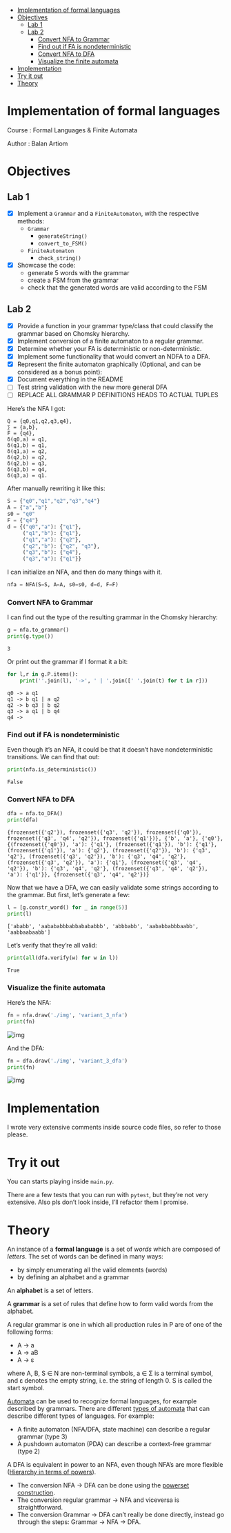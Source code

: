 - [Implementation of formal languages](#org08dbd1f)
- [Objectives](#org428f4c0)
  - [Lab 1](#org1c45913)
  - [Lab 2](#orgafc610a)
    - [Convert NFA to Grammar](#org53669c0)
    - [Find out if FA is nondeterministic](#org930811b)
    - [Convert NFA to DFA](#orgc0aa168)
    - [Visualize the finite automata](#org615ac52)
- [Implementation](#org1f3cacb)
- [Try it out](#orgb17b3d1)
- [Theory](#org7b8ffbd)




<a id="org08dbd1f"></a>

# Implementation of formal languages

Course
: Formal Languages &amp; Finite Automata

Author
: Balan Artiom


<a id="org428f4c0"></a>

# Objectives


<a id="org1c45913"></a>

## Lab 1

-   [X] Implement a  `Grammar` and a `FiniteAutomaton`, with the respective methods:
    -   `Grammar`
        -   `generateString()`
        -   `convert_to_FSM()`
    -   `FiniteAutomaton`
        -   `check_string()`
-   [X] Showcase the code:
    -   generate 5 words with the grammar
    -   create a FSM from the grammar
    -   check that the generated words are valid according to the FSM


<a id="orgafc610a"></a>

## Lab 2

-   [X] Provide a function in your grammar type/class that could classify the grammar based on Chomsky hierarchy.
-   [X] Implement conversion of a finite automaton to a regular grammar.
-   [X] Determine whether your FA is deterministic or non-deterministic.
-   [X] Implement some functionality that would convert an NDFA to a DFA.
-   [X] Represent the finite automaton graphically (Optional, and can be considered as a bonus point):
-   [X] Document everything in the README
-   [ ] Test string validation with the new more general DFA
-   [ ] REPLACE ALL GRAMMAR P DEFINITIONS HEADS TO ACTUAL TUPLES

Here&rsquo;s the NFA I got:

```text
Q = {q0,q1,q2,q3,q4},
∑ = {a,b},
F = {q4},
δ(q0,a) = q1,
δ(q1,b) = q1,
δ(q1,a) = q2,
δ(q2,b) = q2,
δ(q2,b) = q3,
δ(q3,b) = q4,
δ(q3,a) = q1.
```

After manually rewriting it like this:

```python
S = {"q0","q1","q2","q3","q4"}
A = {"a","b"}
s0 = "q0"
F = {"q4"}
d = {("q0","a"): {"q1"},
     ("q1","b"): {"q1"},
     ("q1","a"): {"q2"},
     ("q2","b"): {"q2", "q3"},
     ("q3","b"): {"q4"},
     ("q3","a"): {"q1"}}
```

I can initialize an NFA, and then do many things with it.

```python
nfa = NFA(S=S, A=A, s0=s0, d=d, F=F)
```


<a id="org53669c0"></a>

### Convert NFA to Grammar

I can find out the type of the resulting grammar in the Chomsky hierarchy:

```python
g = nfa.to_grammar()
print(g.type())
```

```text
3
```

Or print out the grammar if I format it a bit:

```python
for l,r in g.P.items():
    print(''.join(l), '->', ' | '.join([' '.join(t) for t in r]))
```

```text
q0 -> a q1
q1 -> b q1 | a q2
q2 -> b q3 | b q2
q3 -> a q1 | b q4
q4 ->
```


<a id="org930811b"></a>

### Find out if FA is nondeterministic

Even though it&rsquo;s an NFA, it could be that it doesn&rsquo;t have nondeterministic transitions.
We can find that out:

```python
print(nfa.is_deterministic())
```

```text
False
```


<a id="orgc0aa168"></a>

### Convert NFA to DFA

```python
dfa = nfa.to_DFA()
print(dfa)
```

```text
{frozenset({'q2'}), frozenset({'q3', 'q2'}), frozenset({'q0'}), frozenset({'q3', 'q4', 'q2'}), frozenset({'q1'})}, {'b', 'a'}, {'q0'}, {(frozenset({'q0'}), 'a'): {'q1'}, (frozenset({'q1'}), 'b'): {'q1'}, (frozenset({'q1'}), 'a'): {'q2'}, (frozenset({'q2'}), 'b'): {'q3', 'q2'}, (frozenset({'q3', 'q2'}), 'b'): {'q3', 'q4', 'q2'}, (frozenset({'q3', 'q2'}), 'a'): {'q1'}, (frozenset({'q3', 'q4', 'q2'}), 'b'): {'q3', 'q4', 'q2'}, (frozenset({'q3', 'q4', 'q2'}), 'a'): {'q1'}}, {frozenset({'q3', 'q4', 'q2'})}
```

Now that we have a DFA, we can easily validate some strings according to the grammar.
But first, let&rsquo;s generate a few:

```python
l = [g.constr_word() for _ in range(5)]
print(l)
```

```text
['ababb', 'aabababbbabbabababbb', 'abbbabb', 'aababbabbbaabb', 'aabbaabaabb']
```

Let&rsquo;s verify that they&rsquo;re all valid:

```python
print(all(dfa.verify(w) for w in l))
```

```text
True
```


<a id="org615ac52"></a>

### Visualize the finite automata

Here&rsquo;s the NFA:

```python
fn = nfa.draw('./img', 'variant_3_nfa')
print(fn)
```

![img](img/variant_3_nfa.gv.svg)

And the DFA:

```python
fn = dfa.draw('./img', 'variant_3_dfa')
print(fn)
```

![img](img/variant_3_dfa.gv.svg)


<a id="org1f3cacb"></a>

# Implementation

I wrote very extensive comments inside source code files, so refer to those please.


<a id="orgb17b3d1"></a>

# Try it out

You can starts playing inside `main.py`.

There are a few tests that you can run with `pytest`,
but they&rsquo;re not very extensive.
Also pls don&rsquo;t look inside, I&rsquo;ll refactor them I promise.


<a id="org7b8ffbd"></a>

# Theory

An instance of a **formal language** is a set of _words_ which are composed of _letters_.
The set of words can be defined in many ways:

-   by simply enumerating all the valid elements (words)
-   by defining an alphabet and a grammar

An **alphabet** is a set of letters.

A **grammar** is a set of rules that define how to form valid words from the alphabet.

A regular grammar is one in which all production rules in P are of one of the following forms:

-   A → a
-   A → aB
-   A → ε

where A, B, S ∈ N are non-terminal symbols, a ∈ Σ is a terminal symbol,
and ε denotes the empty string, i.e. the string of length 0. S is called the start symbol.

[Automata](https://en.wikipedia.org/wiki/Automata_theory) can be used to recognize formal languages, for example described by grammars.
There are different [types of automata](https://en.wikipedia.org/wiki/Automata_theory#Types_of_automata) that can describe different types of languages.
For example:

-   A finite automaton (NFA/DFA, state machine) can describe a regular grammar (type 3)
-   A pushdown automaton (PDA) can describe a context-free grammar (type 2)

A DFA is equivalent in power to an NFA, even though NFA&rsquo;s are more flexible ([Hierarchy in terms of powers](https://en.wikipedia.org/wiki/Automata_theory#Hierarchy_in_terms_of_powers)).

-   The conversion NFA -&gt; DFA can be done using the [powerset construction](https://en.wikipedia.org/wiki/Powerset_construction).
-   The conversion regular grammar -&gt; NFA and viceversa is straightforward.
-   The conversion Grammar -&gt; DFA can&rsquo;t really be done directly,
    instead go through the steps: Grammar -&gt; NFA -&gt; DFA.

